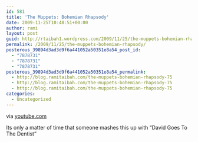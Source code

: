 ```yaml
---
id: 581
title: 'The Muppets: Bohemian Rhapsody'
date: 2009-11-25T10:48:51+00:00
author: rami
layout: post
guid: http://rtaibah1.wordpress.com/2009/11/25/the-muppets-bohemian-rhapsody
permalink: /2009/11/25/the-muppets-bohemian-rhapsody/
posterous_39894d3ad3d9f6a441052a50351e8a54_post_id:
  - "7878731"
  - "7878731"
  - "7878731"
posterous_39894d3ad3d9f6a441052a50351e8a54_permalink:
  - http://blog.ramitaibah.com/the-muppets-bohemian-rhapsody-75
  - http://blog.ramitaibah.com/the-muppets-bohemian-rhapsody-75
  - http://blog.ramitaibah.com/the-muppets-bohemian-rhapsody-75
categories:
  - Uncategorized
---
```

<div class="posterous_bookmarklet_entry">
  <div class="posterous_quote_citation">
    via <a href="http://www.youtube.com/watch?v=tgbNymZ7vqY&feature=player_embedded">youtube.com</a>
  </div>
  
  <p>
    Its only a matter of time that someone mashes this up with &#8220;David Goes To The Dentist&#8221;
  </p>
</div>